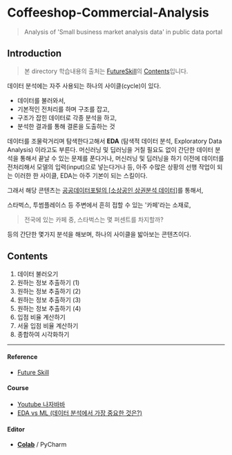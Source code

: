 # Coffeeshop-Commercial-Analysis
> Analysis of 'Small business market analysis data' in public data portal



## Introduction

> 본 directory 학습내용의 출처는 [FutureSkill](https://futureskill.io/)의 [Contents](https://futureskill.io/content/8f89c356-718c-495e-995c-dd784c3903a8)입니다.

데이터 분석에는 자주 사용되는 하나의 사이클(cycle)이 있다.

- 데이터를 불러와서,
- 기본적인 전처리를 하며 구조를 잡고,
- 구조가 잡힌 데이터로 각종 분석을 하고,
- 분석한 결과를 통해 결론을 도출하는 것

데이터를 조물락거리며 탐색한다고해서 **EDA** (탐색적 데이터 분석, Exploratory Data Analysis) 이라고도 부른다. 머신러닝 및 딥러닝을 거칠 필요도 없이 간단한 데이터 분석을 통해서 끝날 수 있는 문제를 푼다거나, 머신러닝 및 딥러닝을 하기 이전에 데이터를 전처리해서 모델의 입력(input)으로 넣는다거나 등, 아주 수많은 상황의 선행 작업이 되는 이러한 한 사이클, EDA는 아주 기본이 되는 스킬이다.



그래서 해당 콘텐츠는 <u>공공데이터포털의 [소상공인 상권분석 데이터]</u>를 통해서,

스타벅스, 투썸플레이스 등 주변에서 흔히 접할 수 있는 '카페'라는 소재로,

> 전국에 있는 카페 중, 스타벅스는 몇 퍼센트를 차지할까?

등의 간단한 몇가지 분석을 해보며, 하나의 사이클을 밟아보는 콘텐츠이다.



## Contents



1. 데이터 불러오기
2. 원하는 정보 추출하기 (1)
3. 원하는 정보 추출하기 (2)
4. 원하는 정보 추출하기 (3)
5. 원하는 정보 추출하기 (4)
6. 입점 비율 계산하기
7. 서울 입점 비율 계산하기
8. 종합하여 시각화하기



---

#### Reference

- [Future Skill](https://futureskill.io/)

#### Course

- [Youtube 나자바바](https://www.youtube.com/channel/UCpkVLcUq9OJ3n2zZYzTKghg)
- [EDA vs ML (데이터 분석에서 가장 중요한 것은?)](https://www.youtube.com/watch?v=ycoZ0LqFzmU&feature=emb_logo) 

#### Editor

- [**Colab**](https://colab.research.google.com/) / PyCharm
